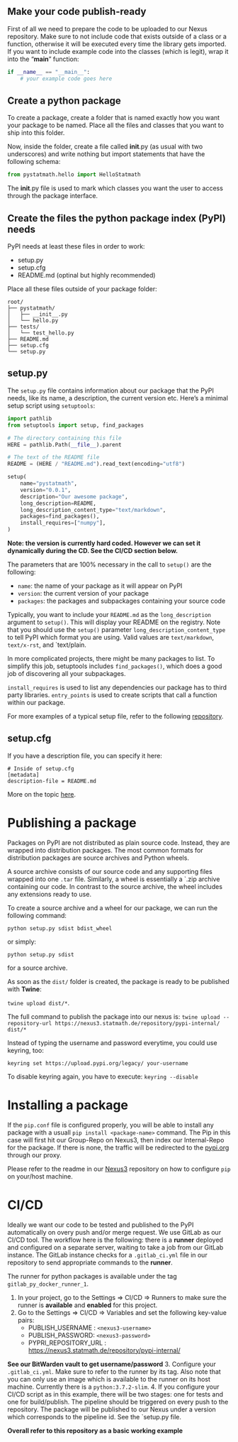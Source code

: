 ## Make your code publish-ready
First of all we need to prepare the code to be uploaded to our Nexus repository.
Make sure to not include code that exists outside of a class or a function, otherwise it will be executed 
every time the library gets imported. If you want to include example code into the classes (which is legit), 
wrap it into the “__main__” function:

````python
if __name__ == "__main__":
    # your example code goes here
````

## Create a python package
To create a package, create a folder that is named exactly how you want your package to be named. 
Place all the files and classes that you want to ship into this folder.

Now, inside the folder, create a file called __init__.py (as usual with two underscores) and write 
nothing but import statements that have the following schema:

`````python
from pystatmath.hello import HelloStatmath
`````

The __init__.py file is used to mark which classes you want the user to access through the package interface.

## Create the files the python package index (PyPI) needs
PyPI needs at least these files in order to work:
* setup.py
* setup.cfg
* README.md (optinal but highly recommended)

Place all these files outside of your package folder:
`````
root/
├── pystatmath/
│   ├── __init__.py
│   └── hello.py
├── tests/
│   └── test_hello.py
├── README.md
├── setup.cfg
└── setup.py
`````

## setup.py
The `setup.py` file contains information about our package that the PyPI needs, like its name, a description, 
the current version etc. Here’s a minimal setup script using `setuptools`:

`````python
import pathlib
from setuptools import setup, find_packages

# The directory containing this file
HERE = pathlib.Path(__file__).parent

# The text of the README file
README = (HERE / "README.md").read_text(encoding="utf8")

setup(
    name="pystatmath",
    version="0.0.1",
    description="Our awesome package",
    long_description=README,
    long_description_content_type="text/markdown",
    packages=find_packages(),
    install_requires=["numpy"],
)
`````

**Note: the version is currently hard coded. However we can set it dynamically during the CD. See the CI/CD section below.** 

The parameters that are 100% necessary in the call to `setup()` are the following:
* `name`: the name of your package as it will appear on PyPI
* `version`: the current version of your package
* `packages`: the packages and subpackages containing your source code

Typically, you want to include your `README.md` as the `long_description` argument to `setup()`. 
This will display your README on the registry. Note that you should use the `setup()` parameter 
`long_description_content_type` 
to tell PyPI which format you are using. Valid values are `text/markdown`, `text/x-rst`, and `text/plain.

In more complicated projects, there might be many packages to list. To simplify this job, setuptools 
includes `find_packages()`, which does a good job of discovering all your subpackages.

`install_requires` is used to list any dependencies our package has to third party libraries.
`entry_points` is used to create scripts that call a function within our package.

For more examples of a typical setup file, refer to the following 
[repository](https://github.com/navdeep-G/setup.py).

## setup.cfg
If you have a description file, you can specify it here:

`````editorconfig
# Inside of setup.cfg
[metadata]
description-file = README.md
`````
More on the topic [here](https://docs.python.org/3/distutils/configfile.html).

# Publishing a package
Packages on PyPI are not distributed as plain source code. Instead, they are wrapped into distribution packages. 
The most common formats for distribution packages are source archives and Python wheels.

A source archive consists of our source code and any supporting files wrapped into one `.tar` file. Similarly, 
a wheel is essentially a `.zip archive containing our code. In contrast to the source archive, the wheel 
includes any extensions ready to use.

To create a source archive and a wheel for our package, we can run the following command:

`python setup.py sdist bdist_wheel`

or simply: 

`python setup.py sdist`

for a source archive.

As soon as the `dist/` folder is created, the package is ready to be published with **Twine**:

`twine upload dist/*`. 

The full command to publish the package into our nexus is: 
`twine upload --repository-url https://nexus3.statmath.de/repository/pypi-internal/ dist/*`

Instead of typing the username and password everytime, you could use keyring, too:

`keyring set https://upload.pypi.org/legacy/ your-username`

To disable keyring again, you have to execute: `keyring --disable`

# Installing a package

If the `pip.conf` file is configured properly, you will be able to install any package with a usuall 
`pip install <package-name>` command. The Pip in this case will first hit our Group-Repo on Nexus3, then index 
our Internal-Repo for the package. If there is none, the traffic will be redirected to the [pypi.org](https://pypi.org) 
through our proxy.   

Please refer to the readme in our [Nexus3](https://gitlab.statmath.de/) repository on how to configure 
`pip` on your/host machine. 


# CI/CD

Ideally we want our code to be tested and published to the PyPI automatically on overy push and/or merge request.
We use GitLab as our CI/CD tool. The workflow here is the following: there is a **runner** deployed and configured 
on a separate server, waiting to take a job from our GitLab instance. The GitLab instance checks for a `.gitlab_ci.yml`
file in our repository to send appropriate commands to the **runner**.  

The runner for python packages is available under the tag `gitlab_py_docker_runner_1`. 
1. In your project, go to the Settings => CI/CD => Runners to make sure the runner is **available** and **enabled** 
for this project.
2. Go to the Settings => CI/CD => Variables and set the following key-value pairs:
    * PUBLISH_USERNAME : `<nexus3-username>`
    * PUBLISH_PASSWORD: `<nexus3-password>`
    * PYPRI_REPOSITORY_URL : https://nexus3.statmath.de/repository/pypi-internal/

**See our BitWarden vault to get username/password**
3. Configure your `.gitlab_ci.yml`. Make sure to refer to the runner by its tag. Also note that you can only use 
an image which is available to the runner on its host machine. Currently there is a  `python:3.7.2-slim`. 
4. If you configure your CI/CD script as in this example, there will be two stages: one for tests and one for build/publish. 
The pipeline should be triggered on every push to the repository. The package will be published to our Nexus under a version
which corresponds to the pipeline id. See the `setup.py file. 

**Overall refer to this repository as a basic working example**
